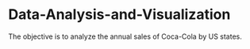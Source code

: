 # Data-Analysis-and-Visualization
The objective is to analyze the annual sales of Coca-Cola by US states. 
